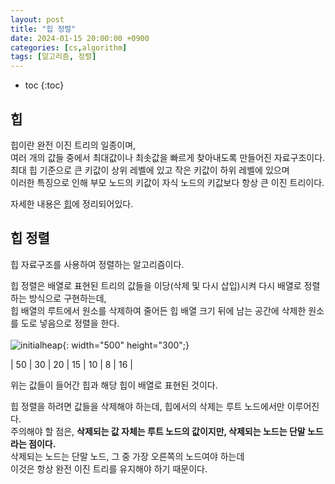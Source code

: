 ```yaml
---
layout: post
title: "힙 정렬"
date: 2024-01-15 20:00:00 +0900
categories: [cs,algorithm]
tags: [알고리즘, 정렬]
---
```

* toc
{:toc}

## 힙

힙이란 완전 이진 트리의 일종이며,   
여러 개의 값들 중에서 최대값이나 최솟값을 빠르게 찾아내도록 만들어진 자료구조이다.  
최대 힙 기준으로 큰 키값이 상위 레벨에 있고 작은 키값이 하위 레벨에 있으며  
이러한 특징으로 인해 부모 노드의 키값이 자식 노드의 키값보다 항상 큰 이진 트리이다.  

자세한 내용은 [힙](http://jaenam615.github.io/cs/datastructure/2024-01-12-heap/)에 정리되어있다. 

## 힙 정렬

힙 자료구조를 사용하여 정렬하는 알고리즘이다. 

힙 정렬은 배열로 표현된 트리의 값들을 이당(삭제 및 다시 삽입)시켜 다시 배열로 정렬하는 방식으로 구현하는데,  
힙 배열의 루트에서 원소를 삭제하여 줄어든 힙 배열 크기 뒤에 남는 공간에 삭제한 원소를 도로 넣음으로 정렬을 한다.  
<br>
![initialheap](https://janam.notion.site/image/https%3A%2F%2Fprod-files-secure.s3.us-west-2.amazonaws.com%2Fd6bf389f-51e5-4356-b4a7-6b4bd35c1d89%2F2133cb71-0c2c-48db-a62c-da90ddfc6ff9%2FUntitled.png?table=block&id=3de1282c-d289-4b0b-8620-eb0006f54d8c&spaceId=d6bf389f-51e5-4356-b4a7-6b4bd35c1d89&width=2000&userId=&cache=v2){: width="500" height="300";}

| 50 | 30 | 20 | 15 | 10 |  8 | 16 |

위는 값들이 들어간 힙과 해당 힙이 배열로 표현된 것이다.  

힙 정렬을 하려면 값들을 삭제해야 하는데, 힙에서의 삭제는 루트 노드에서만 이루어진다.  
주의해야 할 점은, <b>삭제되는 값 자체는 루트 노드의 값이지만, 삭제되는 노드는 단말 노드라는 점이다.</b>  
삭제되는 노드는 단말 노드, 그 중 가장 오른쪽의 노드여야 하는데  
이것은 항상 완전 이진 트리를 유지해야 하기 때문이다.  


 